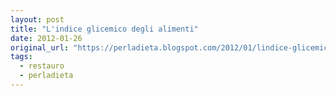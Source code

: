 ```yaml
---
layout: post
title: "L'indice glicemico degli alimenti"
date: 2012-01-26
original_url: "https://perladieta.blogspot.com/2012/01/lindice-glicemico-dei-carboidrati.html"
tags:
  - restauro
  - perladieta
---
```



